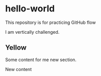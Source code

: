 # hello-world
This repository is for practicing GitHub flow

I am vertically challenged.

## Yellow

Some content for me new section.


New content
